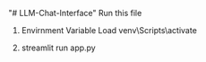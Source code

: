 "# LLM-Chat-Interface" 
Run this file
1. Envirnment Variable Load
venv\Scripts\activate

2. streamlit run app.py